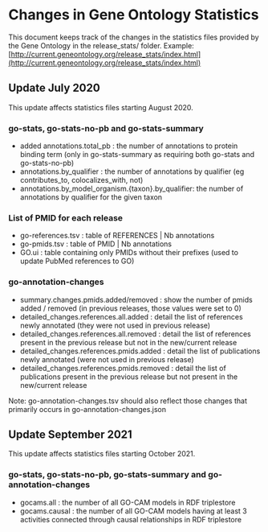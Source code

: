 # Changes in Gene Ontology Statistics

This document keeps track of the changes in the statistics files provided by the Gene Ontology in the release_stats/ folder.
Example: [http://current.geneontology.org/release_stats/index.html](http://current.geneontology.org/release_stats/index.html)

## Update July 2020

This update affects statistics files starting August 2020.

### go-stats, go-stats-no-pb and go-stats-summary
* added annotations.total_pb : the number of annotations to protein binding term (only in go-stats-summary as requiring both go-stats and go-stats-no-pb)
* annotations.by_qualifier : the number of annotations by qualifier (eg contributes_to, colocalizes_with, not)
* annotations.by_model_organism.{taxon}.by_qualifier: the number of annotations by qualifier for the given taxon

### List of PMID for each release
* go-references.tsv : table of REFERENCES | Nb annotations
* go-pmids.tsv : table of PMID | Nb annotations
* GO.ui : table containing only PMIDs without their prefixes (used to update PubMed references to GO)

### go-annotation-changes
* summary.changes.pmids.added/removed : show the number of pmids added / removed (in previous releases, those values were set to 0)
* detailed_changes.references.all.added : detail the list of references newly annotated (they were not used in previous release)
* detailed_changes.references.all.removed : detail the list of references present in the previous release but not in the new/current release
* detailed_changes.references.pmids.added : detail the list of publications newly annotated (were not used in previous release)
* detailed_changes.references.pmids.removed : detail the list of publications present in the previous release but not present in the new/current release

Note: go-annotation-changes.tsv should also reflect those changes that primarily occurs in go-annotation-changes.json

## Update September 2021

This update affects statistics files starting October 2021.

### go-stats, go-stats-no-pb, go-stats-summary and go-annotation-changes
* gocams.all : the number of all GO-CAM models in RDF triplestore
* gocams.causal : the number of all GO-CAM models having at least 3 activities connected through causal relationships in RDF triplestore